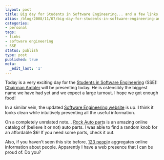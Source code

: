 ```yaml
---
layout: post
title: Big day for Students in Software Engineering... and a few links
alias: /blog/2008/11/07/big-day-for-students-in-software-engineering-and-a-few-links/
categories:
- personal
tags:
- links
- software engineering
- SSE
status: publish
type: post
published: true
meta:
  _edit_last: '1'
---
```

Today is a very exciting day for the <a title="SSE" href="http://www.edge.utexas.edu/sse/" target="_blank">Students in Software Engineering</a> (SSE)! <a title="Ambler's homepage" href="http://users.ece.utexas.edu/~ambler/" target="_blank">Chairman Ambler</a> will be presenting today. He is ostensibly the biggest name we have had yet and we expect a large turnout. I hope we got enough food!

In a similar vein, the updated <a title="Software Engineering at UT" href="http://www.edge.utexas.edu/se/" target="_blank">Software Engineering website</a> is up. I think it looks clean while intuitively presenting all the useful information.

On a completely unrelated note... <a title="Rock Auto" href="https://www.rockauto.com/" target="_blank">Rock Auto part</a>s is an amazing online catalog of (believe it or not) auto parts. I was able to find a random knob for an affordable $6! If you need some parts, check it out.

Also, if you haven't seen this site before, <a title="123People" href="http://www.123people.com/" target="_blank">123 peopl</a>e aggregates online information about people. Apparently I have a web presence that I can be proud of. Do you?
